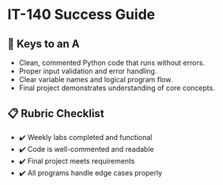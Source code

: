 # IT-140 Success Guide

## 🎯 Keys to an A
- Clean, commented Python code that runs without errors.  
- Proper input validation and error handling.  
- Clear variable names and logical program flow.  
- Final project demonstrates understanding of core concepts.  

## 📋 Rubric Checklist
- ✔️ Weekly labs completed and functional  
- ✔️ Code is well-commented and readable  
- ✔️ Final project meets requirements  
- ✔️ All programs handle edge cases properly  
